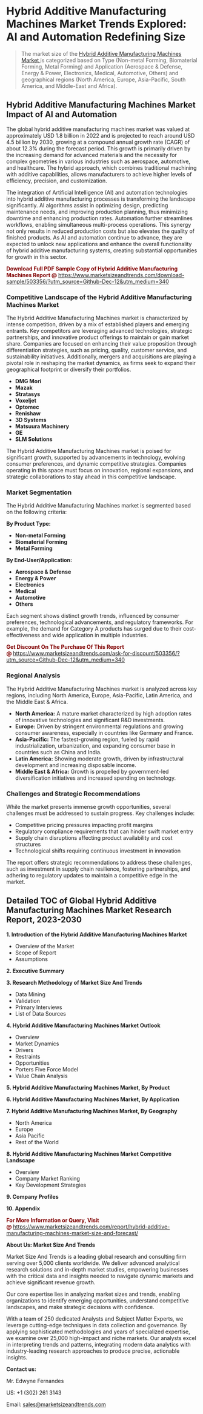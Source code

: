 <H1>Hybrid Additive Manufacturing Machines Market Trends Explored: AI and Automation Redefining Size</H1><blockquote><p>The market size of the <a href="https://www.marketsizeandtrends.com/download-sample/503356/?utm_source=Github-Dec-12&amp;utm_medium=340" target="_blank">Hybrid Additive Manufacturing Machines Market </a>is categorized based on Type (Non-metal Forming, Biomaterial Forming, Metal Forming) and Application (Aerospace & Defense, Energy & Power, Electronics, Medical, Automotive, Others) and geographical regions (North America, Europe, Asia-Pacific, South America, and Middle-East and Africa).</p></blockquote><p><h2>Hybrid Additive Manufacturing Machines Market Impact of AI and Automation</h2><p>The global hybrid additive manufacturing machines market was valued at approximately USD 1.8 billion in 2022 and is projected to reach around USD 4.5 billion by 2030, growing at a compound annual growth rate (CAGR) of about 12.3% during the forecast period. This growth is primarily driven by the increasing demand for advanced materials and the necessity for complex geometries in various industries such as aerospace, automotive, and healthcare. The hybrid approach, which combines traditional machining with additive capabilities, allows manufacturers to achieve higher levels of efficiency, precision, and customization.</p><p>The integration of Artificial Intelligence (AI) and automation technologies into hybrid additive manufacturing processes is transforming the landscape significantly. AI algorithms assist in optimizing design, predicting maintenance needs, and improving production planning, thus minimizing downtime and enhancing production rates. Automation further streamlines workflows, enabling simultaneous multi-process operations. This synergy not only results in reduced production costs but also elevates the quality of finished products. As AI and automation continue to advance, they are expected to unlock new applications and enhance the overall functionality of hybrid additive manufacturing systems, creating substantial opportunities for growth in this sector.</p></p><p><strong><span style="color: #800000;">Download Full PDF Sample Copy of Hybrid Additive Manufacturing Machines Report @</span>&nbsp;</strong><a href="https://www.marketsizeandtrends.com/download-sample/503356/?utm_source=Github-Dec-12&amp;utm_medium=340">https://www.marketsizeandtrends.com/download-sample/503356/?utm_source=Github-Dec-12&amp;utm_medium=340</a></p><h3>Competitive Landscape of the Hybrid Additive Manufacturing Machines Market</h3><p>The Hybrid Additive Manufacturing Machines market is characterized by intense competition, driven by a mix of established players and emerging entrants. Key competitors are leveraging advanced technologies, strategic partnerships, and innovative product offerings to maintain or gain market share. Companies are focused on enhancing their value proposition through differentiation strategies, such as pricing, quality, customer service, and sustainability initiatives. Additionally, mergers and acquisitions are playing a pivotal role in reshaping the market dynamics, as firms seek to expand their geographical footprint or diversify their portfolios.</p><p><strong><p><ul><li>DMG Mori </li><li> Mazak </li><li> Stratasys </li><li> Voxeljet </li><li> Optomec </li><li> Renishaw </li><li> 3D Systems </li><li> Matsuura Machinery </li><li> GE </li><li> SLM Solutions</p></li></ul></p></strong></p><p>The Hybrid Additive Manufacturing Machines market is poised for significant growth, supported by advancements in technology, evolving consumer preferences, and dynamic competitive strategies. Companies operating in this space must focus on innovation, regional expansions, and strategic collaborations to stay ahead in this competitive landscape.</p><h3>Market Segmentation</h3><p>The Hybrid Additive Manufacturing Machines market is segmented based on the following criteria:</p><p><strong>By Product Type:</strong></p><p><strong><p><ul><li>Non-metal Forming </li><li> Biomaterial Forming </li><li> Metal Forming</p></li></ul></p></strong></p><p><strong>By End-User/Application:</strong></p><p><strong><p><ul><li>Aerospace & Defense </li><li> Energy & Power </li><li> Electronics </li><li> Medical </li><li> Automotive </li><li> Others</p></li></ul></p></strong></p><p>Each segment shows distinct growth trends, influenced by consumer preferences, technological advancements, and regulatory frameworks. For example, the demand for Category A products has surged due to their cost-effectiveness and wide application in multiple industries.</p><p><strong><span style="color: #800000;">Get Discount On The Purchase Of This Report @&nbsp;</span></strong><a href="https://www.marketsizeandtrends.com/ask-for-discount/503356/?utm_source=Github-Dec-12&amp;utm_medium=340">https://www.marketsizeandtrends.com/ask-for-discount/503356/?utm_source=Github-Dec-12&amp;utm_medium=340</a></p><h3>Regional Analysis</h3><p>The Hybrid Additive Manufacturing Machines market is analyzed across key regions, including North America, Europe, Asia-Pacific, Latin America, and the Middle East &amp; Africa.</p><ul><li><strong>North America:</strong> A mature market characterized by high adoption rates of innovative technologies and significant R&amp;D investments.</li><li><strong>Europe:</strong> Driven by stringent environmental regulations and growing consumer awareness, especially in countries like Germany and France.</li><li><strong>Asia-Pacific:</strong> The fastest-growing region, fueled by rapid industrialization, urbanization, and expanding consumer base in countries such as China and India.</li><li><strong>Latin America:</strong> Showing moderate growth, driven by infrastructural development and increasing disposable income.</li><li><strong>Middle East &amp; Africa:</strong> Growth is propelled by government-led diversification initiatives and increased spending on technology.</li></ul><h3>Challenges and Strategic Recommendations</h3><p>While the market presents immense growth opportunities, several challenges must be addressed to sustain progress. Key challenges include:</p><ul><li>Competitive pricing pressures impacting profit margins</li><li>Regulatory compliance requirements that can hinder swift market entry</li><li>Supply chain disruptions affecting product availability and cost structures</li><li>Technological shifts requiring continuous investment in innovation</li></ul><p>The report offers strategic recommendations to address these challenges, such as investment in supply chain resilience, fostering partnerships, and adhering to regulatory updates to maintain a competitive edge in the market.</p><h2>Detailed TOC of Global Hybrid Additive Manufacturing Machines Market Research Report, 2023-2030</h2><p><strong>1. Introduction of the Hybrid Additive Manufacturing Machines Market</strong></p><ul><li>Overview of the Market</li><li>Scope of Report</li><li>Assumptions&nbsp;</li></ul><p><strong>2. Executive Summary</strong></p><p><strong>3. Research Methodology of <strong>Market Size And Trends</strong></strong></p><ul><li>Data Mining</li><li>Validation</li><li>Primary Interviews</li><li>List of Data Sources&nbsp;</li></ul><p><strong>4. Hybrid Additive Manufacturing Machines Market Outlook</strong></p><ul><li>Overview</li><li>Market Dynamics</li><li>Drivers</li><li>Restraints</li><li>Opportunities</li><li>Porters Five Force Model</li><li>Value Chain Analysis&nbsp;</li></ul><p><strong>5. Hybrid Additive Manufacturing Machines Market, By Product</strong></p><p><strong>6. Hybrid Additive Manufacturing Machines Market, By Application</strong></p><p><strong>7. Hybrid Additive Manufacturing Machines Market, By Geography</strong></p><ul><li>North America</li><li>Europe</li><li>Asia Pacific</li><li>Rest of the World&nbsp;</li></ul><p><strong>8. Hybrid Additive Manufacturing Machines Market Competitive Landscape</strong></p><ul><li>Overview</li><li>Company Market Ranking</li><li>Key Development Strategies&nbsp;</li></ul><p><strong>9. Company Profiles</strong></p><p><strong>10. Appendix</strong></p><p><strong><span style="color: #800000;">For More Information or Query, Visit @&nbsp;</span></strong><a href="https://www.marketsizeandtrends.com/report/hybrid-additive-manufacturing-machines-market-size-and-forecast/">https://www.marketsizeandtrends.com/report/hybrid-additive-manufacturing-machines-market-size-and-forecast/</a></p><p></p><p><strong>About Us:&nbsp;Market Size And Trends</strong></p><p>Market Size And Trends&nbsp;is a leading global research and consulting firm serving over 5,000 clients worldwide. We deliver advanced analytical research solutions and in-depth market studies, empowering businesses with the critical data and insights needed to navigate dynamic markets and achieve significant revenue growth.</p><p>Our core expertise lies in analyzing market sizes and trends, enabling organizations to identify emerging opportunities, understand competitive landscapes, and make strategic decisions with confidence.</p><p>With a team of 250 dedicated Analysts and Subject Matter Experts, we leverage cutting-edge techniques in data collection and governance. By applying sophisticated methodologies and years of specialized expertise, we examine over 25,000 high-impact and niche markets. Our analysts excel in interpreting trends and patterns, integrating modern data analytics with industry-leading research approaches to produce precise, actionable insights.</p><p><strong>Contact us:</strong></p><p>Mr. Edwyne Fernandes</p><p>US: +1 (302) 261 3143</p><p>Email: <a href="mailto:sales@marketsizeandtrends.com">sales@marketsizeandtrends.com</a>&nbsp;</p>
